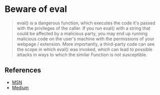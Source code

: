 # Beware of eval

> eval() is a dangerous function, which executes the code it's passed with the privileges of the caller.
> If you run eval() with a string that could be affected by a malicious party, you may end up running
> malicious code on the user's machine with the permissions of your webpage / extension. More importantly,
> a third-party code can see the scope in which eval() was invoked, which can lead to possible attacks in
> ways to which the similar Function is not susceptible.

## References

- [MSN](https://developer.mozilla.org/en-US/docs/Web/JavaScript/Reference/Global_Objects/eval)
- [Medium](https://medium.freecodecamp.org/google-publishes-a-javascript-style-guide-here-are-some-key-lessons-1810b8ad050b)
